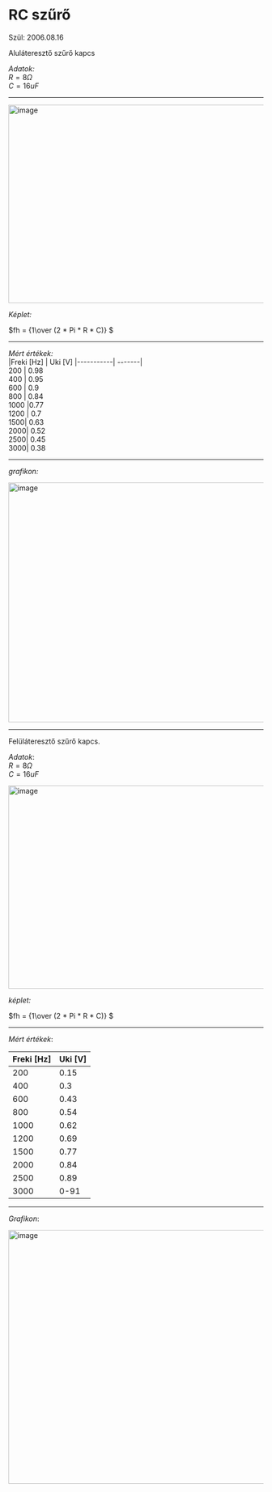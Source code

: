 # RC szűrő  

Szül: 2006.08.16  

Aluláteresztő szűrő kapcs  

*Adatok:*  
$R = 8 Ω$  
$C = 16 uF$  

---  
<img width="797" height="392" alt="image" src="https://github.com/user-attachments/assets/09ff4108-a613-4816-ac4d-e65b239944c0" />

*Képlet:*  

$fh = {1\over  (2 * Pi * R * C)} $


---  

*Mért értékek:*  
|Freki [Hz] |	Uki [V]
|-----------| -------|	
200 |	0.98  
400 |	0.95  
600 |	0.9  
800 |	0.84  
1000 |0.77  
1200 | 0.7  
1500| 0.63  
2000| 0.52  
2500| 0.45  
3000| 0.38   

------  

*grafikon:*  

<img width="757" height="474" alt="image" src="https://github.com/user-attachments/assets/8fd088ed-3f18-482d-af26-9e6f79af1af4" />

----  
Felüláteresztő szűrő kapcs.  

*Adatok*:  
$R  = 8Ω$  
$C = 16 uF$  

<img width="898" height="402" alt="image" src="https://github.com/user-attachments/assets/ea9e29da-a9ed-49dd-a0a2-dffb7e7a93c6" />
 

*képlet:*  

$fh = {1\over  (2 * Pi * R * C)} $

----  

*Mért értékek*:  

|Freki [Hz] | Uki [V]  
|---------|--------|  
200 |	0.15  
400 |	0.3  
600 | 0.43  
800 | 0.54  
1000 | 0.62  
1200 | 0.69  
1500 | 0.77  
2000 | 0.84  
2500 | 0.89  
3000 | 0-91  

-----  

*Grafikon*:  

<img width="1019" height="502" alt="image" src="https://github.com/user-attachments/assets/3b0c035b-d81d-45af-b90b-f786952e5841" />
















